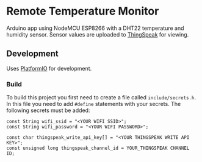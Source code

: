 # Remote Temperature Monitor

Arduino app using NodeMCU ESP8266 with a DHT22 temperature and humidity sensor.
Sensor values are uploaded to [ThingSpeak](https://thingspeak.com/) for viewing.

## Development

Uses [PlatformIO](https://marketplace.visualstudio.com/items?itemName=platformio.platformio-ide) for development.

### Build

To build this project you first need to create a file called `include/secrets.h`. In this file you need to add `#define` statements with your secrets.
The following secrets must be added:

```
const String wifi_ssid = "<YOUR WIFI SSID>";
const String wifi_password = "<YOUR WIFI PASSWORD>";

const char thingspeak_write_api_key[] = "<YOUR THINGSPEAK WRITE API KEY>";
const unsigned long thingspeak_channel_id = YOUR_THINGSPEAK CHANNEL ID;
```
